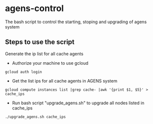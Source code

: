# agens-control
The bash script to control the starting, stoping and upgrading of agens system

## Steps to use the script
Generate the ip list for all cache agents
* Authorize your machine to use gcloud
```
gcloud auth login
```
* Get the list ips for all cache agents in AGENS system
```
gcloud compute instances list |grep cache- |awk '{print $1, $5}' > cache_ips
```
* Run bash script "upgrade_agens.sh" to upgrade all nodes listed in cache_ips
```
./upgrade_agens.sh cache_ips
```
